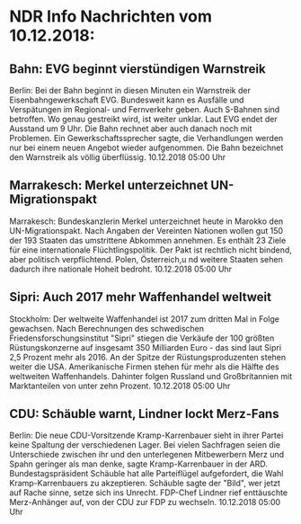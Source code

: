 # NDR Info Nachrichten vom 10.12.2018:


## Bahn: EVG beginnt vierstündigen Warnstreik
Berlin: Bei der Bahn beginnt in diesen Minuten ein Warnstreik der Eisenbahngewerkschaft EVG. Bundesweit kann es Ausfälle und Verspätungen im Regional- und Fernverkehr geben. Auch S-Bahnen sind betroffen. Wo genau gestreikt wird, ist weiter unklar. Laut EVG endet der Ausstand um 9 Uhr. Die Bahn rechnet aber auch danach noch mit Problemen. Ein Gewerkschaftssprecher sagte, die Verhandlungen werden nur bei einem neuen Angebot wieder aufgenommen. Die Bahn bezeichnet den Warnstreik als völlig überflüssig. 10.12.2018 05:00 Uhr 

## Marrakesch: Merkel unterzeichnet UN-Migrationspakt
Marrakesch: Bundeskanzlerin Merkel unterzeichnet heute in Marokko den UN-Migrationspakt. Nach Angaben der Vereinten Nationen wollen gut 150 der 193 Staaten das umstrittene Abkommen annehmen. Es enthält 23 Ziele für eine internationale Flüchtlingspolitik. Der Pakt ist rechtlich nicht bindend, aber politisch verpflichtend. Polen, Österreich,u nd weitere Staaten sehen dadurch ihre nationale Hoheit bedroht. 10.12.2018 05:00 Uhr 

## Sipri: Auch 2017 mehr Waffenhandel weltweit
Stockholm: Der weltweite Waffenhandel ist 2017 zum dritten Mal in Folge gewachsen. Nach Berechnungen des schwedischen Friedensforschungsinstitut "Sipri" stiegen die Verkäufe der 100 größten Rüstungskonzerne auf insgesamt 350 Milliarden Euro - das sind laut Sipri 2,5 Prozent mehr als 2016. An der Spitze der Rüstungsproduzenten stehen weiter die USA. Amerikanische Firmen stehen für mehr als die Hälfte des weltweiten Waffenhandels. Dahinter folgen Russland und Großbritannien mit Marktanteilen von unter zehn Prozent. 10.12.2018 05:00 Uhr 

## CDU: Schäuble warnt, Lindner lockt Merz-Fans
Berlin: Die neue CDU-Vorsitzende Kramp-Karrenbauer sieht in ihrer Partei keine Spaltung der verschiedenen Lager. Bei vielen Sachfragen seien die Unterschiede zwischen ihr und den unterlegenen Mitbewerbern Merz und Spahn geringer als man denke, sagte Kramp-Karrenbauer in der ARD. Bundestagspräsident Schäuble hat alle Parteiflügel aufgefordert, die Wahl Kramp-Karrenbauers zu akzeptieren. Schäuble sagte der "Bild", wer jetzt auf Rache sinne, setze sich ins Unrecht. FDP-Chef Lindner rief enttäuschte Merz-Anhänger auf, von der CDU zur FDP zu wechseln. 10.12.2018 05:00 Uhr 

